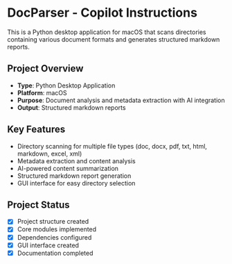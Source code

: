 # DocParser - Copilot Instructions

This is a Python desktop application for macOS that scans directories containing various document formats and generates structured markdown reports.

## Project Overview
- **Type**: Python Desktop Application
- **Platform**: macOS
- **Purpose**: Document analysis and metadata extraction with AI integration
- **Output**: Structured markdown reports

## Key Features
- Directory scanning for multiple file types (doc, docx, pdf, txt, html, markdown, excel, xml)
- Metadata extraction and content analysis
- AI-powered content summarization
- Structured markdown report generation
- GUI interface for easy directory selection

## Project Status
- [x] Project structure created
- [x] Core modules implemented
- [x] Dependencies configured
- [x] GUI interface created
- [x] Documentation completed